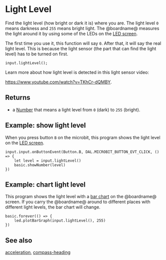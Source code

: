 # Light Level

Find the light level (how bright or dark it is) where you are.
The light level ``0`` means darkness and ``255`` means bright light. 
The @boardname@ measures the light around it by using some of the
LEDs on the [LED screen](/device/screen).

The first time you use it, this function will say ``0``.
After that, it will say the real light level.
This is because the light sensor (the part that can find the light level)
has to be turned on first.

```sig
input.lightLevel();
```

Learn more about how light level is detected in this light sensor video:

https://www.youtube.com/watch?v=TKhCr-dQMBY.

## Returns

* a [Number](/types/number) that means a light level from ``0`` (dark) to ``255`` (bright).

## Example: show light level

When you press button `B` on the microbit, this
program shows the light level
on the [LED screen](/device/screen).

```blocks
input.input.onButtonEvent(Button.B, DAL.MICROBIT_BUTTON_EVT_CLICK, () => {
    let level = input.lightLevel()
    basic.showNumber(level)
})
```

## Example: chart light level

This program shows the light level with a [bar chart](/reference/led/plot-bar-graph) on the @boardname@ screen.
If you carry the @boardname@ around to different places with different light levels,
the bar chart will change.

```blocks
basic.forever(() => {
    led.plotBarGraph(input.lightLevel(), 255)
})
```

## See also

[acceleration](/reference/input/acceleration), [compass-heading](/reference/input/compass-heading)

